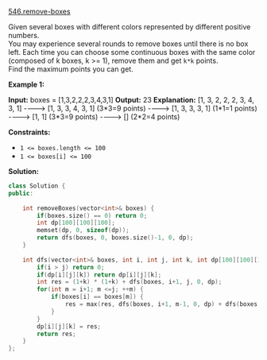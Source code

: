 [546.remove-boxes](https://leetcode.com/problems/remove-boxes/)  

Given several boxes with different colors represented by different positive numbers.  
You may experience several rounds to remove boxes until there is no box left. Each time you can choose some continuous boxes with the same color (composed of k boxes, k >= 1), remove them and get `k*k` points.  
Find the maximum points you can get.

**Example 1:**

**Input:** boxes = \[1,3,2,2,2,3,4,3,1\]
**Output:** 23
**Explanation:**
\[1, 3, 2, 2, 2, 3, 4, 3, 1\] 
----> \[1, 3, 3, 4, 3, 1\] (3\*3=9 points) 
----> \[1, 3, 3, 3, 1\] (1\*1=1 points) 
----> \[1, 1\] (3\*3=9 points) 
----> \[\] (2\*2=4 points)

**Constraints:**

*   `1 <= boxes.length <= 100`
*   `1 <= boxes[i] <= 100`  



**Solution:**  

```cpp
class Solution {
public:
    
    int removeBoxes(vector<int>& boxes) {
        if(boxes.size() == 0) return 0;
        int dp[100][100][100];
        memset(dp, 0, sizeof(dp));
        return dfs(boxes, 0, boxes.size()-1, 0, dp);
    }
    
    int dfs(vector<int>& boxes, int i, int j, int k, int dp[100][100][100]) {
        if(i > j) return 0;
        if(dp[i][j][k]) return dp[i][j][k];
        int res = (1+k) * (1+k) + dfs(boxes, i+1, j, 0, dp);
        for(int m = i+1; m <=j; ++m) {
            if(boxes[i] == boxes[m]) {
                res = max(res, dfs(boxes, i+1, m-1, 0, dp) + dfs(boxes, m, j, k+1, dp));
            }
        }
        dp[i][j][k] = res;
        return res;
    }
};
```
      